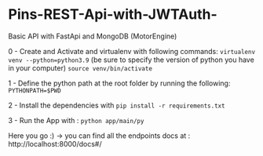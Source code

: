 # Pins-REST-Api-with-JWTAuth-

Basic API with FastApi and MongoDB (MotorEngine)

0 - Create and Activate and virtualenv with following commands:
    ```virtualenv venv --python=python3.9``` (be sure to specify the version of python you have in your computer)
    ```source venv/bin/activate```

1 - Define the python path at the root folder by running the following: ```PYTHONPATH=$PWD```

2 - Install the dependencies with ```pip install -r requirements.txt```

3 - Run the App with : ```python app/main/py```

Here you go :) -> you can find all the endpoints docs at : http://localhost:8000/docs#/
